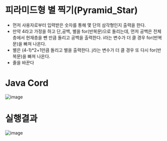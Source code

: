 # 피라미드형 별 찍기(Pyramid_Star)
- 먼저 사용자로부터 입력받은 숫자를 통해 몇 단의 삼각형인지 출력을 한다.
- 만약 4라고 가정을 하고 단,공백, 별을 for(반복문)으로 돌리는데, 먼저 공백은 전체층에서 현재층을 뺀 만큼 돌리고 공백을 출력한다. i라는 변수가 더 클 경우 for(반복문)을 빠져 나온다.
- 별은 (4-1)*2+1만큼 돌리고 별을 출력한다. j라는 변수가 더 클 경우 또 다시 for(반복문)을 빠져 나온다.
- 줄을 바꾼다 

# Java Cord
![image](https://user-images.githubusercontent.com/122009563/224211109-c203ed4c-1090-4e41-a792-976347f92b7f.png)

# 실행결과
![image](https://user-images.githubusercontent.com/122009563/224196697-9d559022-2e10-4e85-8e7e-fda55dbdbf10.png)
